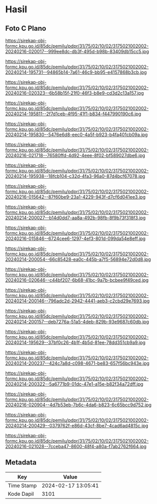 # Hasil

## Foto C Plano

https://sirekap-obj-formc.kpu.go.id/85dc/pemilu/pdpr/31/75/02/10/02/3175021002002-20240216-020017--999ee8dc-db3f-495d-b98b-83409db15cc5.jpg

https://sirekap-obj-formc.kpu.go.id/85dc/pemilu/pdpr/31/75/02/10/02/3175021002002-20240214-195731--94865b14-7a61-46c9-bb95-e4157868b3cb.jpg

https://sirekap-obj-formc.kpu.go.id/85dc/pemilu/pdpr/31/75/02/10/02/3175021002002-20240216-020323--6b58b15f-21f0-46f3-b8e9-cd3d2c13a157.jpg

https://sirekap-obj-formc.kpu.go.id/85dc/pemilu/pdpr/31/75/02/10/02/3175021002002-20240214-195811--2f7d1ceb-4f95-41f1-b834-f447990190c6.jpg

https://sirekap-obj-formc.kpu.go.id/85dc/pemilu/pdpr/31/75/02/10/02/3175021002002-20240214-195830--5476e6d8-eec0-4a5f-b923-b4fa401cb09a.jpg

https://sirekap-obj-formc.kpu.go.id/85dc/pemilu/pdpr/31/75/02/10/02/3175021002002-20240216-021718--76580ffd-4d92-4eee-8f02-bf589027dbe6.jpg

https://sirekap-obj-formc.kpu.go.id/85dc/pemilu/pdpr/31/75/02/10/02/3175021002002-20240214-195938--18fcb104-c32d-4fa3-96a0-87d4bcf67078.jpg

https://sirekap-obj-formc.kpu.go.id/85dc/pemilu/pdpr/31/75/02/10/02/3175021002002-20240216-015642--87f60be9-23a1-4229-943f-d7cf6d041ee3.jpg

https://sirekap-obj-formc.kpu.go.id/85dc/pemilu/pdpr/31/75/02/10/02/3175021002002-20240214-200027--b14d0dd7-aa8a-492b-98fb-8f9b73f318f3.jpg

https://sirekap-obj-formc.kpu.go.id/85dc/pemilu/pdpr/31/75/02/10/02/3175021002002-20240216-015846--6724cee6-1297-4ef3-801d-099da54e8eff.jpg

https://sirekap-obj-formc.kpu.go.id/85dc/pemilu/pdpr/31/75/02/10/02/3175021002002-20240214-200054--66c85428-ea0c-445b-a7f5-56894e72d0d8.jpg

https://sirekap-obj-formc.kpu.go.id/85dc/pemilu/pdpr/31/75/02/10/02/3175021002002-20240216-020646--c44bf207-6b68-41bc-9a7b-bcbee9f49ced.jpg

https://sirekap-obj-formc.kpu.go.id/85dc/pemilu/pdpr/31/75/02/10/02/3175021002002-20240214-200146--796adc2d-2942-4441-aeb3-c2cbd29e7693.jpg

https://sirekap-obj-formc.kpu.go.id/85dc/pemilu/pdpr/31/75/02/10/02/3175021002002-20240214-200157--deb7276a-51a5-4deb-829b-93e9687c60db.jpg

https://sirekap-obj-formc.kpu.go.id/85dc/pemilu/pdpr/31/75/02/10/02/3175021002002-20240214-195629--37bf0c26-4b1f-4b5d-81ee-78dd351cb9a9.jpg

https://sirekap-obj-formc.kpu.go.id/85dc/pemilu/pdpr/31/75/02/10/02/3175021002002-20240214-200237--424c7a8d-c098-4671-be83-657f56bc943e.jpg

https://sirekap-obj-formc.kpu.go.id/85dc/pemilu/pdpr/31/75/02/10/02/3175021002002-20240214-200322--5a6771b9-01dc-47e1-a15e-b82f34a72dff.jpg

https://sirekap-obj-formc.kpu.go.id/85dc/pemilu/pdpr/31/75/02/10/02/3175021002002-20240216-020904--4d7b53eb-7b6c-4da6-b823-6c65bcc9d752.jpg

https://sirekap-obj-formc.kpu.go.id/85dc/pemilu/pdpr/31/75/02/10/02/3175021002002-20240214-200429--0379762f-e86d-43cf-8be7-4cad6ad4815c.jpg

https://sirekap-obj-formc.kpu.go.id/85dc/pemilu/pdpr/31/75/02/10/02/3175021002002-20240216-021028--7cceba47-8600-48f4-a80a-f7ab2762f664.jpg


## Metadata

| Key        | Value               |
| ---------- | ------------------- |
| Time Stamp | 2024-02-17 13:05:41 |
| Kode Dapil | 3101                |



